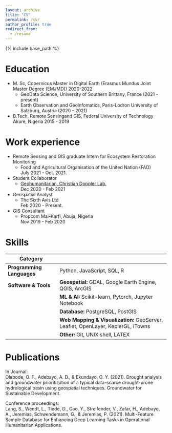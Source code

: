 ```yaml
---
layout: archive
title: "CV"
permalink: /cv/
author_profile: true
redirect_from:
  - /resume
---
```


{% include base_path %}

Education
======

* M. Sc, Copernicus Master in Digital Earth (Erasmus Mundus Joint Master Degree (EMJMD)) 2020-2022
  * GeoData Science, University of Southern Brittany, France (2021 - present)
  * Earth Observation and Geoinfomatics, Paris-Lodron University of Salzburg, Austria (2020 - 2021)
* B.Tech, Remote Sensingand GIS, Federal University of Technology Akure, Nigeria 2015 - 2019

Work experience
======

* Remote Sensing and GIS graduate Intern for Ecosystem Restoration Monitoring
  * Food and Agricultural Organisation of the United Nation (FAO)  
    July 2021 - Oct. 2021.
* Student Collaborator
  * [Geohumanitarian, Christian Doppler Lab.](https://geohum.zgis.at/)  
    Dec 2020 - Feb 2021
* Geospatial Analyst
  * The Sixth Avis Ltd  
    Feb 2020 - Present.
* GIS Consultant
  * Propcom Mai-Karfi, Abuja, Nigeria  
    Nov 2019 - Feb 2020

Skills
======

| Category | |
| --------------------- | ------------------------ |
| **Programming Languages** | Python, JavaScript, SQL, R |
| **Software & Tools**      | **Geospatial:** GDAL, Google Earth Engine, QGIS, ArcGIS |
|                       | **ML & AI:** Scikit-learn, Pytorch, Jupyter Notebook |
|                       | **Database:** PostgreSQL, PostGIS |
|                       | **Web Mapping & Visualization:** GeoServer, Leaflet, OpenLayer, KeplerGL, iTowns |
|                       | **Other:** Git, UNIX shell, LATEX |

Publications
======

In Journal:  
Olabode, O. F., Adebayo, A. D., & Ekundayo, O. Y. (2021). Drought analysis and groundwater prioritization of a typical data-scarce drought-prone hydrological basin using geospatial techniques. Groundwater for Sustainable Development.

Conference proceedings:  
Lang, S., Wendt, L., Tiede, D., Gao, Y., Streifender, V., Zafar, H., Adebayo, A., Jeremias, Schwendemann, G., & Jeremias, P. (2021). Multi-Feature Sample Database for Enhancing Deep Learning Tasks in Operational Humanitarian Applications.  

<!-- * ML 
  * Sub-skill 2.1
  * Sub-skill 2.2
  * Sub-skill 2.3
* Skill 3
######Important#####
If the embedded PDF below does not load, you can <u><a href="https://stuartgeiger.com/geiger-cv.pdf">download it here.</a></u>
<br/>

Publications
======
  <ul>{% for post in site.publications %}
    {% include archive-single-cv.html %}
  {% endfor %}</ul>
  
Talks 
======
  <ul>{% for post in site.talks %}
    {% include archive-single-talk-cv.html %}
  {% endfor %}</ul>
  
Teaching
======
  <ul>{% for post in site.teaching %}
    {% include archive-single-cv.html %}
  {% endfor %}</ul>
  
Service and leadership
======
* Currently signed in to 43 different slack teams -->
